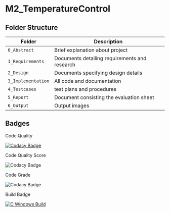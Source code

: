 # M2_TemperatureControl
## Folder Structure
Folder             | Description
-------------------| -----------------------------------------
`0_Abstract`   |Brief explanation about project
`1_Requirements`   | Documents detailing requirements and research
`2_Design`         | Documents specifying design details
`3_Implementation` | All code and documentation
`4_Testcases`      |test plans and procedures
`5_Report`         |Document consisting the evaluation sheet
`6_Output`  | Output images 


## Badges

Code Quality

[![Codacy Badge](https://app.codacy.com/project/badge/Grade/0d7efaee7382413a9624198a8f99eb81)](https://www.codacy.com/gh/patilsliet/M2_TemperatureControl/dashboard?utm_source=github.com&amp;utm_medium=referral&amp;utm_content=patilsliet/M2_TemperatureControl&amp;utm_campaign=Badge_Grade)

Code Quality Score

![Codacy Badge](https://api.codiga.io/project/33017/score/svg)


Code Grade

![Codacy Badge](https://api.codiga.io/project/33017/status/svg)

Build Badge

[![C Windows Build](https://github.com/patilsliet/M2_TemperatureControl/actions/workflows/build.yml/badge.svg)](https://github.com/patilsliet/M2_TemperatureControl/actions/workflows/build.yml)






